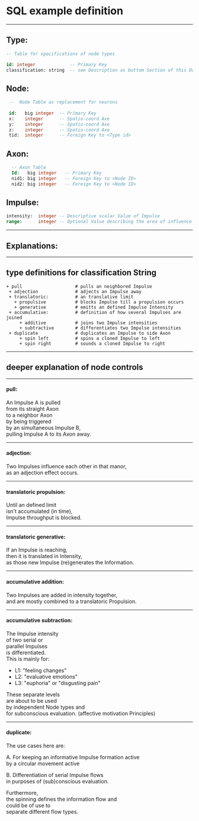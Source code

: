 # SQL example definition

----

## Type:  

```SQL
-- Table for specifications of node types 

id: integer             -- Primary Key
classification: string  -- see Description as bottom Section of this Doc

```



## Node:  

```SQL
 --  Node Table as replacement for neurons 
 
 id:   big integer  -- Primary Key
 x:    integer      -- Spatio-coord Axe
 y:    integer      -- Spatio-coord Axe
 z:    integer      -- Spatio-coord Axe
 tid:  integer      -- Foreign Key to <Type id>
```



## Axon:   

```SQL
  -- Axon Table
  Id:   big integer   -- Primary Key
  nid1: big integer   -- Foreign Key to <Node ID> 
  nid2: big integer   -- Foreign Key to <Node ID> 
```



## Impulse:   

```SQL
intensity:  integer -- Descriptive scalar Value of Impulse  
range:      integer -- Optional Value describing the area of influence 
```



----

## Explanations:

-----



##	type definitions for classification String

```
+ pull                    # pulls an neighbored Impulse  
 + adjection              # adjects an Impulse away  
 + translatoric:          # an translative limit  
   + propulsive           # blocks Impulse till a propulsion occurs  
   + generative           # emitts an defined Impulse Intensity
 + accumulative:          # definition of how several Impulses are joined  
     + additive           # joins two Impulse intensities  
     + subtractive        # differentiates two Impulse intensities  
 + duplicate              # duplicates an Impulse to side Axon  
     + spin left          # spins a cloned Impulse to left  
     + spin right         # sounds a cloned Impulse to right  
```

---



 ## deeper explanation of node controls

---

#### pull:  

An Impulse A is pulled  
from its straight Axon  
to a neighbor Axon  
by being triggered  
by an simultaneous Impulse B,  
pulling Impulse A to its Axon away. 

---



#### adjection:     

Two Impulses influence each other in that manor,  
as an adjection effect occurs.  

----



#### translatoric propulsion:

Until an defined limit  
isn't accumulated (in time),   
Impulse throughput is blocked.   

---



#### translatoric generative:

If an Impulse is reaching,  
then it is translated in Intensity,   
as those new Impulse (re)generates the Information.

---



#### accumulative addition:

Two Impulses are added in intensity together,  
and are mostly combined to a translatoric Propulsion.

---



#### accumulative subtraction:  

The Impulse intensity  
of two serial or  
parallel Impulses  
is differentiated.   
This is mainly for:  

*  L1:  "feeling changes" 
*  L2:  "evaluative emotions" 
*  L3:  "euphoria" or "disgusting pain"  

These separate levels  
are about to be used  
by independent Node types and  
for subconscious evaluation.
(affective motivation Principles)

---



#### duplicate:  

The use cases here are:

A. For keeping an informative Impulse formation active    
    by a circular movement active  

B. Differentiation of serial Impulse flows  
    in purposes of (sub)conscious evaluation.

Furthermore,  
the spinning defines the information flow and  
could be of use to  
separate different flow types.
